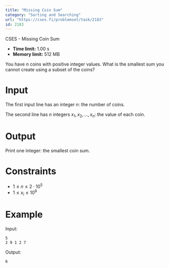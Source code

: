 ```yaml
---
title: "Missing Coin Sum"
category: "Sorting and Searching"
url: "https://cses.fi/problemset/task/2183"
id: 2183
---
```


CSES - Missing Coin Sum

  * **Time limit:** 1.00 s
  * **Memory limit:** 512 MB

You have $n$ coins with positive integer values. What is the smallest sum you
cannot create using a subset of the coins?

# Input

The first input line has an integer $n$: the number of coins.

The second line has $n$ integers $x_1,x_2,\dots,x_n$: the value of each coin.

# Output

Print one integer: the smallest coin sum.

# Constraints

  * $1 \le n \le 2 \cdot 10^5$
  * $1 \le x_i \le 10^9$

# Example

Input:

    
    
    5
    2 9 1 2 7
    

Output:

    
    
    6
    


